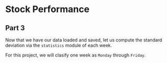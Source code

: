 # Stock Performance

## Part 3 

Now that we have our data loaded and saved, let us compute the standard deviation via the `statistics` module of each week.

For this project, we will clasify one week as `Monday` through `Friday`.

